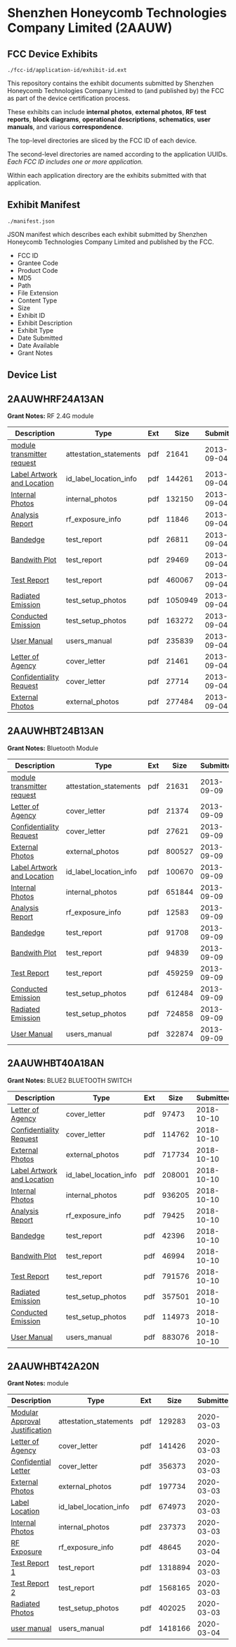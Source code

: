 # Shenzhen Honeycomb Technologies Company Limited (2AAUW)
## FCC Device Exhibits

```
./fcc-id/application-id/exhibit-id.ext
```

This repository contains the exhibit documents submitted by Shenzhen Honeycomb Technologies Company Limited to (and published by) the FCC as part of the device certification process.

These exhibits can include **internal photos**, **external photos**, **RF test reports**, **block diagrams**, **operational descriptions**, **schematics**, **user manuals**, and various **correspondence**.

The top-level directories are sliced by the FCC ID of each device.

The second-level directories are named according to the application UUIDs. *Each FCC ID includes one or more application.*

Within each application directory are the exhibits submitted with that application. 

## Exhibit Manifest

```
./manifest.json
```

JSON manifest which describes each exhibit submitted by Shenzhen Honeycomb Technologies Company Limited and published by the FCC.

- FCC ID
- Grantee Code
- Product Code
- MD5
- Path
- File Extension
- Content Type
- Size
- Exhibit ID
- Exhibit Description
- Exhibit Type
- Date Submitted
- Date Available
- Grant Notes

## Device List
## 2AAUWHRF24A13AN
**Grant Notes:** RF 2.4G module

| Description | Type | Ext | Size | Submitted | Available |
| ----------- | ---- | --- | ---- | --------- | --------- |
| [module transmitter request](2AAUWHRF24A13AN/a7f9f565187081930c5dc773ad38f5bd/2061059.pdf) | attestation_statements | pdf | 21641 | 2013-09-04 | 2013-09-04 |
| [Label Artwork and Location](2AAUWHRF24A13AN/a7f9f565187081930c5dc773ad38f5bd/2061070.pdf) | id_label_location_info | pdf | 144261 | 2013-09-04 | 2013-09-04 |
| [Internal Photos](2AAUWHRF24A13AN/a7f9f565187081930c5dc773ad38f5bd/2061071.pdf) | internal_photos | pdf | 132150 | 2013-09-04 | 2013-09-04 |
| [Analysis Report](2AAUWHRF24A13AN/a7f9f565187081930c5dc773ad38f5bd/2061072.pdf) | rf_exposure_info | pdf | 11846 | 2013-09-04 | 2013-09-04 |
| [Bandedge](2AAUWHRF24A13AN/a7f9f565187081930c5dc773ad38f5bd/2061064.pdf) | test_report | pdf | 26811 | 2013-09-04 | 2013-09-04 |
| [Bandwith Plot](2AAUWHRF24A13AN/a7f9f565187081930c5dc773ad38f5bd/2061065.pdf) | test_report | pdf | 29469 | 2013-09-04 | 2013-09-04 |
| [Test Report](2AAUWHRF24A13AN/a7f9f565187081930c5dc773ad38f5bd/2061066.pdf) | test_report | pdf | 460067 | 2013-09-04 | 2013-09-04 |
| [Radiated Emission](2AAUWHRF24A13AN/a7f9f565187081930c5dc773ad38f5bd/2061067.pdf) | test_setup_photos | pdf | 1050949 | 2013-09-04 | 2013-09-04 |
| [Conducted Emission](2AAUWHRF24A13AN/a7f9f565187081930c5dc773ad38f5bd/2061068.pdf) | test_setup_photos | pdf | 163272 | 2013-09-04 | 2013-09-04 |
| [User Manual](2AAUWHRF24A13AN/a7f9f565187081930c5dc773ad38f5bd/2061060.pdf) | users_manual | pdf | 235839 | 2013-09-04 | 2013-09-04 |
| [Letter of Agency](2AAUWHRF24A13AN/a7f9f565187081930c5dc773ad38f5bd/2061057.pdf) | cover_letter | pdf | 21461 | 2013-09-04 | 2013-09-04 |
| [Confidentiality Request](2AAUWHRF24A13AN/a7f9f565187081930c5dc773ad38f5bd/2061058.pdf) | cover_letter | pdf | 27714 | 2013-09-04 | 2013-09-04 |
| [External Photos](2AAUWHRF24A13AN/a7f9f565187081930c5dc773ad38f5bd/2061069.pdf) | external_photos | pdf | 277484 | 2013-09-04 | 2013-09-04 |
## 2AAUWHBT24B13AN
**Grant Notes:** Bluetooth Module

| Description | Type | Ext | Size | Submitted | Available |
| ----------- | ---- | --- | ---- | --------- | --------- |
| [module transmitter request](2AAUWHBT24B13AN/f1759a057a84549da4e2ae486c001920/2065516.pdf) | attestation_statements | pdf | 21631 | 2013-09-09 | 2013-09-09 |
| [Letter of Agency](2AAUWHBT24B13AN/f1759a057a84549da4e2ae486c001920/2065514.pdf) | cover_letter | pdf | 21374 | 2013-09-09 | 2013-09-09 |
| [Confidentiality Request](2AAUWHBT24B13AN/f1759a057a84549da4e2ae486c001920/2065515.pdf) | cover_letter | pdf | 27621 | 2013-09-09 | 2013-09-09 |
| [External Photos](2AAUWHBT24B13AN/f1759a057a84549da4e2ae486c001920/2065547.pdf) | external_photos | pdf | 800527 | 2013-09-09 | 2013-09-09 |
| [Label Artwork and Location](2AAUWHBT24B13AN/f1759a057a84549da4e2ae486c001920/2065526.pdf) | id_label_location_info | pdf | 100670 | 2013-09-09 | 2013-09-09 |
| [Internal Photos](2AAUWHBT24B13AN/f1759a057a84549da4e2ae486c001920/2065548.pdf) | internal_photos | pdf | 651844 | 2013-09-09 | 2013-09-09 |
| [Analysis Report](2AAUWHBT24B13AN/f1759a057a84549da4e2ae486c001920/2065549.pdf) | rf_exposure_info | pdf | 12583 | 2013-09-09 | 2013-09-09 |
| [Bandedge](2AAUWHBT24B13AN/f1759a057a84549da4e2ae486c001920/2065521.pdf) | test_report | pdf | 91708 | 2013-09-09 | 2013-09-09 |
| [Bandwith Plot](2AAUWHBT24B13AN/f1759a057a84549da4e2ae486c001920/2065522.pdf) | test_report | pdf | 94839 | 2013-09-09 | 2013-09-09 |
| [Test Report](2AAUWHBT24B13AN/f1759a057a84549da4e2ae486c001920/2065523.pdf) | test_report | pdf | 459259 | 2013-09-09 | 2013-09-09 |
| [Conducted Emission](2AAUWHBT24B13AN/f1759a057a84549da4e2ae486c001920/2065524.pdf) | test_setup_photos | pdf | 612484 | 2013-09-09 | 2013-09-09 |
| [Radiated Emission](2AAUWHBT24B13AN/f1759a057a84549da4e2ae486c001920/2065525.pdf) | test_setup_photos | pdf | 724858 | 2013-09-09 | 2013-09-09 |
| [User Manual](2AAUWHBT24B13AN/f1759a057a84549da4e2ae486c001920/2065517.pdf) | users_manual | pdf | 322874 | 2013-09-09 | 2013-09-09 |
## 2AAUWHBT40A18AN
**Grant Notes:** BLUE2 BLUETOOTH SWITCH

| Description | Type | Ext | Size | Submitted | Available |
| ----------- | ---- | --- | ---- | --------- | --------- |
| [Letter of Agency](2AAUWHBT40A18AN/6cd1b953348d4990e3a00f4badde282b/4031831.pdf) | cover_letter | pdf | 97473 | 2018-10-10 | 2018-10-10 |
| [Confidentiality Request](2AAUWHBT40A18AN/6cd1b953348d4990e3a00f4badde282b/4031832.pdf) | cover_letter | pdf | 114762 | 2018-10-10 | 2018-10-10 |
| [External Photos](2AAUWHBT40A18AN/6cd1b953348d4990e3a00f4badde282b/4031842.pdf) | external_photos | pdf | 717734 | 2018-10-10 | 2018-10-10 |
| [Label Artwork and Location](2AAUWHBT40A18AN/6cd1b953348d4990e3a00f4badde282b/4031844.pdf) | id_label_location_info | pdf | 208001 | 2018-10-10 | 2018-10-10 |
| [Internal Photos](2AAUWHBT40A18AN/6cd1b953348d4990e3a00f4badde282b/4031843.pdf) | internal_photos | pdf | 936205 | 2018-10-10 | 2018-10-10 |
| [Analysis Report](2AAUWHBT40A18AN/6cd1b953348d4990e3a00f4badde282b/4031845.pdf) | rf_exposure_info | pdf | 79425 | 2018-10-10 | 2018-10-10 |
| [Bandedge](2AAUWHBT40A18AN/6cd1b953348d4990e3a00f4badde282b/4031837.pdf) | test_report | pdf | 42396 | 2018-10-10 | 2018-10-10 |
| [Bandwith Plot](2AAUWHBT40A18AN/6cd1b953348d4990e3a00f4badde282b/4031838.pdf) | test_report | pdf | 46994 | 2018-10-10 | 2018-10-10 |
| [Test Report](2AAUWHBT40A18AN/6cd1b953348d4990e3a00f4badde282b/4031839.pdf) | test_report | pdf | 791576 | 2018-10-10 | 2018-10-10 |
| [Radiated Emission](2AAUWHBT40A18AN/6cd1b953348d4990e3a00f4badde282b/4031840.pdf) | test_setup_photos | pdf | 357501 | 2018-10-10 | 2018-10-10 |
| [Conducted Emission](2AAUWHBT40A18AN/6cd1b953348d4990e3a00f4badde282b/4031841.pdf) | test_setup_photos | pdf | 114973 | 2018-10-10 | 2018-10-10 |
| [User Manual](2AAUWHBT40A18AN/6cd1b953348d4990e3a00f4badde282b/4031833.pdf) | users_manual | pdf | 883076 | 2018-10-10 | 2018-10-10 |
## 2AAUWHBT42A20N
**Grant Notes:** module

| Description | Type | Ext | Size | Submitted | Available |
| ----------- | ---- | --- | ---- | --------- | --------- |
| [Modular Approval Justification](2AAUWHBT42A20N/290556ae6df332e4a2d110e0dcc3513a/4635422.pdf) | attestation_statements | pdf | 129283 | 2020-03-03 | 2020-03-03 |
| [Letter of Agency](2AAUWHBT42A20N/290556ae6df332e4a2d110e0dcc3513a/4635409.pdf) | cover_letter | pdf | 141426 | 2020-03-03 | 2020-03-03 |
| [Confidential Letter](2AAUWHBT42A20N/290556ae6df332e4a2d110e0dcc3513a/4635410.pdf) | cover_letter | pdf | 356373 | 2020-03-03 | 2020-03-03 |
| [External Photos](2AAUWHBT42A20N/290556ae6df332e4a2d110e0dcc3513a/4635417.pdf) | external_photos | pdf | 197734 | 2020-03-03 | 2020-03-03 |
| [Label Location](2AAUWHBT42A20N/290556ae6df332e4a2d110e0dcc3513a/4635419.pdf) | id_label_location_info | pdf | 674973 | 2020-03-03 | 2020-03-03 |
| [Internal Photos](2AAUWHBT42A20N/290556ae6df332e4a2d110e0dcc3513a/4635418.pdf) | internal_photos | pdf | 237373 | 2020-03-03 | 2020-03-03 |
| [RF Exposure](2AAUWHBT42A20N/290556ae6df332e4a2d110e0dcc3513a/4637341.pdf) | rf_exposure_info | pdf | 48645 | 2020-03-04 | 2020-03-03 |
| [Test Report 1](2AAUWHBT42A20N/290556ae6df332e4a2d110e0dcc3513a/4635414.pdf) | test_report | pdf | 1318894 | 2020-03-03 | 2020-03-03 |
| [Test Report 2](2AAUWHBT42A20N/290556ae6df332e4a2d110e0dcc3513a/4635415.pdf) | test_report | pdf | 1568165 | 2020-03-03 | 2020-03-03 |
| [Radiated Photos](2AAUWHBT42A20N/290556ae6df332e4a2d110e0dcc3513a/4635416.pdf) | test_setup_photos | pdf | 402025 | 2020-03-03 | 2020-03-03 |
| [user manual](2AAUWHBT42A20N/290556ae6df332e4a2d110e0dcc3513a/4637340.pdf) | users_manual | pdf | 1418166 | 2020-03-04 | 2020-03-03 |
